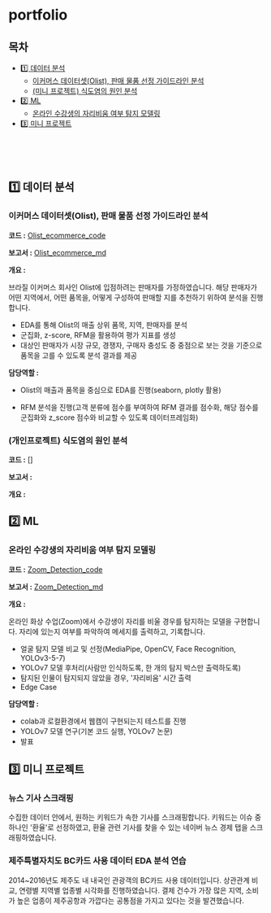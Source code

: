 # portfolio
## 목차
- [1️⃣ 데이터 분석](https://github.com/aimaimee/portfolio#%ED%94%84%EB%A1%9C%EC%A0%9D%ED%8A%B8%EB%8D%B0%EC%9D%B4%ED%84%B0-%EB%B6%84%EC%84%9D)
  - [이커머스 데이터셋(Olist), 판매 물품 선정 가이드라인 분석](https://github.com/aimaimee/portfolio#%EC%9D%B4%EC%BB%A4%EB%A8%B8%EC%8A%A4-%EB%8D%B0%EC%9D%B4%ED%84%B0%EC%85%8Bolist-%ED%8C%90%EB%A7%A4-%EB%AC%BC%ED%92%88-%EC%84%A0%EC%A0%95-%EA%B0%80%EC%9D%B4%EB%93%9C%EB%9D%BC%EC%9D%B8-%EB%B6%84%EC%84%9D)
  - [(미니 프로젝트) 식도염의 원인 분석](https://github.com/aimaimee/portfolio#%EA%B0%9C%EC%9D%B8%ED%94%84%EB%A1%9C%EC%A0%9D%ED%8A%B8-%EC%8B%9D%EB%8F%84%EC%97%BC%EC%9D%98-%EC%9B%90%EC%9D%B8-%EB%B6%84%EC%84%9D)
- [2️⃣ ML](https://github.com/aimaimee/portfolio#%ED%94%84%EB%A1%9C%EC%A0%9D%ED%8A%B8ml)
  - [온라인 수강생의 자리비움 여부 탐지 모델링](https://github.com/aimaimee/portfolio#%EC%98%A8%EB%9D%BC%EC%9D%B8-%EC%88%98%EA%B0%95%EC%83%9D%EC%9D%98-%EC%9E%90%EB%A6%AC%EB%B9%84%EC%9B%80-%EC%97%AC%EB%B6%80-%ED%83%90%EC%A7%80-%EB%AA%A8%EB%8D%B8%EB%A7%81)
- [3️⃣ 미니 프로젝트](https://github.com/aimaimee/portfolio#3%EF%B8%8F%E2%83%A3-%EB%AF%B8%EB%8B%88-%ED%94%84%EB%A1%9C%EC%A0%9D%ED%8A%B8)

</br>
</br>
</br>

## 1️⃣ 데이터 분석
### 이커머스 데이터셋(Olist), 판매 물품 선정 가이드라인 분석
__코드 :__ [Olist_ecommerce_code](https://github.com/aimaimee/portfolio/tree/main/olist_ecommerce/olist_code)

__보고서 :__ [Olist_ecommerce_md](https://github.com/aimaimee/portfolio/blob/main/olist_ecommerce/README.md)

__개요 :__ 

브라질 이커머스 회사인 Olist에 입점하려는 판매자를 가정하였습니다. 해당 판매자가 어떤 지역에서, 어떤 품목을, 어떻게 구성하여 판매할 지를 추천하기 위하여 분석을 진행합니다.

- EDA를 통해 Olist의 매출 상위 품목, 지역, 판매자를 분석
- 군집화, z-score, RFM을 활용하여 평가 지표를 생성
- 대상인 판매자가 시장 규모, 경쟁자, 구매자 충성도 중 중점으로 보는 것을 기준으로 품목을 고를 수 있도록 분석 결과를 제공

__담당역할 :__

- Olist의 매출과 품목을 중심으로 EDA를 진행(seaborn, plotly 활용)

- RFM 분석을 진행(고객 분류에 점수를 부여하여 RFM 결과를 점수화, 해당 점수를 군집화와 z_score 점수와 비교할 수 있도록 데이터프레임화)

### (개인프로젝트) 식도염의 원인 분석
__코드 :__ []

__보고서 :__

__개요 :__



## 2️⃣ ML
### 온라인 수강생의 자리비움 여부 탐지 모델링
__코드 :__ [Zoom_Detection_code](https://github.com/aimaimee/portfolio/tree/main/Zoom_Detection/Zoom_Detection_code)

__보고서 :__ [Zoom_Detection_md](https://github.com/aimaimee/portfolio/tree/main/Zoom_Detection)

__개요 :__

온라인 화상 수업(Zoom)에서 수강생이 자리를 비울 경우를 탐지하는 모델을 구현합니다. 자리에 있는지 여부를 파악하여 메세지를 출력하고, 기록합니다.
- 얼굴 탐지 모델 비교 및 선정(MediaPipe, OpenCV, Face Recognition, YOLOv3-5-7)
- YOLOv7 모델 후처리(사람만 인식하도록, 한 개의 탐지 박스만 출력하도록)
- 탐지된 인물이 탐지되지 않았을 경우, '자리비움' 시간 출력
- Edge Case

__담당역할 :__
- colab과 로컬환경에서 웹캠이 구현되는지 테스트를 진행
- YOLOv7 모델 연구(기본 코드 실행, YOLOv7 논문)
- 발표

## 3️⃣ 미니 프로젝트
### 뉴스 기사 스크래핑
수집한 데이터 안에서, 원하는 키워드가 속한 기사를 스크래핑합니다. 키워드는 이슈 중 하나인 '환율'로 선정하였고, 환율 관련 기사를 찾을 수 있는 네이버 뉴스 경제 탭을 스크래핑하였습니다.

### 제주특별자치도 BC카드 사용 데이터 EDA 분석 연습
2014~2016년도 제주도 내 내국인 관광객의 BC카드 사용 데이터입니다. 상관관계 비교, 연령별 지역별 업종별 시각화를 진행하였습니다. 결제 건수가 가장 많은 지역, 소비가 높은 업종이 제주공항과 가깝다는 공통점을 가지고 있다는 것을 발견했습니다.